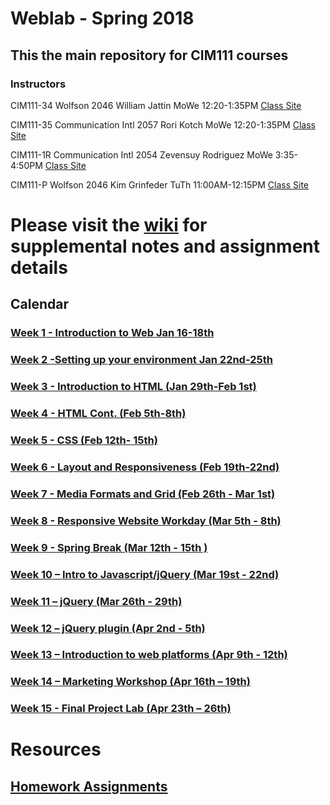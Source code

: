 # Weblab - Spring 2018

## This the main repository for CIM111 courses

### Instructors

CIM111-34 Wolfson 2046 William Jattin MoWe 12:20-1:35PM [Class Site]()

CIM111-35 Communication Intl 2057 Rori Kotch MoWe 12:20-1:35PM [Class Site]()

CIM111-1R Communication Intl 2054  Zevensuy Rodriguez MoWe 3:35-4:50PM [Class Site]()

CIM111-P Wolfson 2046 Kim Grinfeder TuTh 11:00AM-12:15PM [Class Site]()


# Please visit the [wiki](https://github.com/UMInteractive/Weblab/wiki) for supplemental notes and assignment details

## Calendar

### [Week 1 - Introduction to Web Jan 16-18th ]()

### [Week 2 -Setting up your environment Jan 22nd-25th]()

### [Week 3 - Introduction to HTML (Jan 29th-Feb 1st)]()

### [Week 4 - HTML Cont. (Feb 5th-8th)]()

### [Week 5 - CSS (Feb 12th- 15th)]()

### [Week 6 - Layout and Responsiveness (Feb 19th-22nd)]()

### [Week 7 - Media Formats and Grid (Feb 26th - Mar 1st)]()

### [Week 8 - Responsive Website Workday (Mar 5th - 8th)]()

### [Week 9 - Spring Break (Mar 12th - 15th )]()

### [Week 10 – Intro to Javascript/jQuery (Mar 19st - 22nd)]()

### [Week 11 – jQuery (Mar 26th - 29th)]()

### [Week 12 – jQuery plugin (Apr 2nd - 5th)]()

### [Week 13 – Introduction to web platforms (Apr 9th - 12th)]()

### [Week 14 – Marketing Workshop (Apr 16th – 19th)]()

### [Week 15 - Final Project Lab (Apr 23th – 26th)]()

# Resources

## [Homework Assignments](https://github.com/UMInteractive/Weblab/wiki/0-Assignments)
